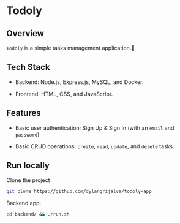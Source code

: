 # Todoly

## Overview

`Todoly` is a simple tasks management application.📝

## Tech Stack

* Backend: Node.js, Express.js, MySQL, and Docker.

* Frontend: HTML, CSS, and JavaScript.

## Features

* Basic user authentication: Sign Up & Sign In (with an  `email` and `password`)

* Basic CRUD operations: `create`, `read`, `update`, and `delete` tasks.

## Run locally

Clone the project

```bash
git clone https://github.com/dylangrijalva/todoly-app
```

Backend app:

```bash
cd backend/ && ./run.sh
```
